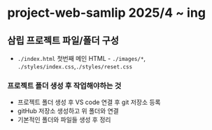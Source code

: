 # project-web-samlip 2025/4 ~ ing
## 삼립 프로젝트 파일/폴더 구성
* `./index.html` 첫번째 메인 HTML - `./images/*`, `./styles/index.css`,`./styles/reset.css`
### 프로젝트 폴더 생성 후 작업해야하는 것
* 프로젝트 폴더 생성 후 VS code 연결 후 git 저장소 등록
* gitHub 저장소 생성하고 위 폴더와 연결
* 기본적인 폴더와 파일들 생성 후 정리
